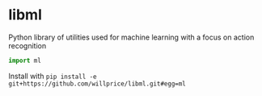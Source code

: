 # libml
Python library of utilities used for machine learning with a focus on action recognition

```python
import ml
```

Install with `pip install -e git+https://github.com/willprice/libml.git#egg=ml`
